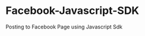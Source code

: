 # Facebook-Javascript-SDK
Posting to Facebook Page using Javascript Sdk

<!DOCTYPE html>
<html>
	<head>
		<title>Title of the document</title>
		<link rel="stylesheet" type="text/css" href="">
		<script type="text/javascript">
		</script>
	</head>
	<body>
		<div id="fb-root"></div>
		<script>
		    window.fbAsyncInit = function () {
		        FB.init({
		            appId: '**appId**',                    
		            channelUrl: '//local.facebook-test/channel.html',
		            status: true,                                
		            xfbml: true,                                 
		            oauth: true                                  
		        });
		        FB.login(function (response) {
		            if (response.authResponse) {
		                 var opts = {
		                    message: 'My first post on facebook page',
		                    access_token: '**PageAccessToken**',
		                	  name : '**name**',
		                	  link: 'https://developers.facebook.com/docs/reference/dialogs/',
		                	  description : '**description**',
		                 };
		                 FB.api('/me/feed', 'post', opts, function(response)
		                 {
		                 	if (!response || response.error)
		                 	{
		                 		console.log(response.error);
		                 		alert('Posting error occured');
		                 	}else{
		                 		alert('Success - Post ID: ' + response.id);
		                 	}
		                 });
		            } else {
		                alert('Not logged in');
		            }
		        }, { scope: 'manage_pages, publish_actions, user_photos' });

		    };
		    (function (d, s, id) {
		        var js, fjs = d.getElementsByTagName(s)[0];
		        if (d.getElementById(id)) { return; }
		        js = d.createElement(s); js.id = id;
		        js.src = "//connect.facebook.net/en_US/all.js";
		        fjs.parentNode.insertBefore(js, fjs);
		    }(document, 'script', 'facebook-jssdk'));
        </script>
	</body>
</html>
